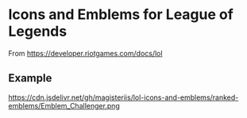 # Icons and Emblems for League of Legends
From https://developer.riotgames.com/docs/lol


## Example

https://cdn.jsdelivr.net/gh/magisteriis/lol-icons-and-emblems/ranked-emblems/Emblem_Challenger.png
